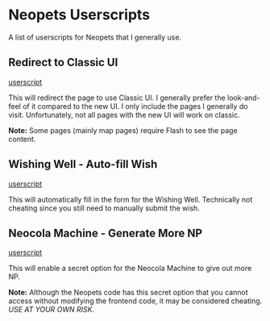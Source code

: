 # Neopets Userscripts

A list of userscripts for Neopets that I generally use.

## Redirect to Classic UI
[userscript](redirect-to-classic-ui.user.js)

This will redirect the page to use Classic UI. I generally prefer the look-and-feel of it compared to the new UI. I only include the pages I generally do visit. Unfortunately, not all pages with the new UI will work on classic.

**Note:** Some pages (mainly map pages) require Flash to see the page content.

## Wishing Well - Auto-fill Wish
[userscript](wishing-well-autofill.user.js)

This will automatically fill in the form for the Wishing Well. Technically not cheating since you still need to manually submit the wish.

## Neocola Machine - Generate More NP
[userscript](neocola-machine-more-np.user.js)

This will enable a secret option for the Neocola Machine to give out more NP.

**Note:** Although the Neopets code has this secret option that you cannot access without modifying the frontend code, it may be considered cheating. *USE AT YOUR OWN RISK.*
